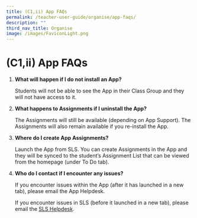 ```yaml
---
title: (C1,ii) App FAQs
permalink: /teacher-user-guide/organise/app-faqs/
description: ""
third_nav_title: Organise
image: /images/FaviconLight.png
---
```

<h1>(C1,ii) App FAQs</h1>

<ol>
  <li>
    <strong>What will happen if I do not install an App?</strong>
    <p>Students will not be able to see the App in their Class Group and they will not have access to it.</p>
  </li>
  <li>
    <strong>What happens to Assignments if I uninstall the App?</strong>
    <p>The Assignments will still be available (depending on App Support). The Assignments will also remain available if you re-install the App.</p>
  </li>
  <li>
    <strong>Where do I create App Assignments?</strong>
    <p>Launch the App from SLS. You can create Assignments in the App and they will be synced to the student’s Assignment List that can be viewed from the homepage (under To Do tab).</p>
  </li>
  <li>
    <strong>Who do I contact if I encounter any issues?</strong>
    <p>If you encounter issues within the App (after it has launched in a new tab), please email the App Helpdesk.</p>
    <p>If you encounter issues in SLS (before it launched in a new tab), please email the <a target="_blank" href="/login-troubleshooting/get-help/contact-sls-helpdesk/">SLS&nbsp;Helpdesk</a>.</p>
  </li>
</ol>